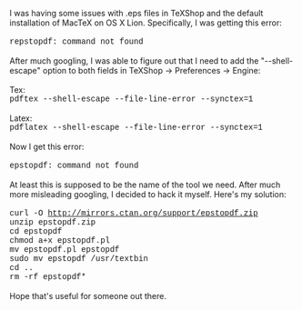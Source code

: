 I was having some issues with .eps files in TeXShop and the default installation of MacTeX on OS X Lion. Specifically, I was getting this error:<br />
<br />
<span style="color: var(--error-color); font-family: Courier New, Courier, monospace;">repstopdf: command not found</span><br />
<br />
After much googling, I was able to figure out that I need to add the "--shell-escape" option to both fields in TeXShop -&gt; Preferences -&gt; Engine:<br />
<br />
Tex:<br />
<span style="font-family: Courier New, Courier, monospace;">pdftex --shell-escape --file-line-error --synctex=1</span><br />
<br />
Latex:<br />
<span style="font-family: Courier New, Courier, monospace;">pdflatex --shell-escape --file-line-error --synctex=1</span><br />
<br />
Now I get this error:<br />
<br />
<span style="color: var(--error-color); font-family: Courier New, Courier, monospace;">epstopdf: command not found</span><br />
<br />
At least this is supposed to be the name of the tool we need. After much more misleading googling, I decided to hack it myself. Here's my solution:<br />
<br />
<span style="font-family: Courier New, Courier, monospace;">curl -O&nbsp;http://mirrors.ctan.org/support/epstopdf.zip</span><br />
<span style="font-family: Courier New, Courier, monospace;">unzip epstopdf.zip</span><br />
<span style="font-family: Courier New, Courier, monospace;">cd epstopdf</span><br />
<span style="font-family: Courier New, Courier, monospace;">chmod a+x epstopdf.pl</span><br />
<span style="font-family: Courier New, Courier, monospace;">mv epstopdf.pl epstopdf</span><br />
<span style="font-family: Courier New, Courier, monospace;">sudo mv epstopdf /usr/textbin</span><br />
<span style="font-family: Courier New, Courier, monospace;">cd ..</span><br />
<span style="font-family: Courier New, Courier, monospace;">rm -rf epstopdf*</span><br />
<br />
Hope that's useful for someone out there.
